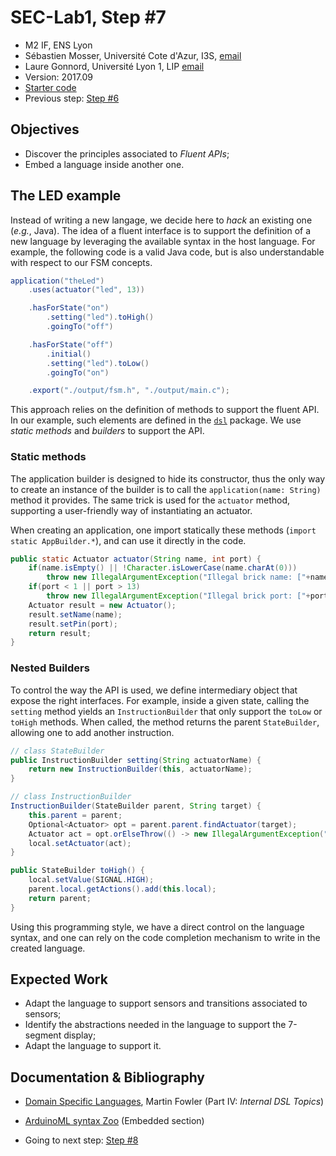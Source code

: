 # SEC-Lab1, Step #7

  * M2 IF, ENS Lyon
  * Sébastien Mosser, Université Cote d'Azur, I3S, [email](mailto:mosser@i3s.unice.fr)
  * Laure Gonnord, Université Lyon 1, LIP [email](mailto:laure.gonnord@ens-lyon.fr)
  * Version: 2017.09
  * [Starter code](https://github.com/mosser/sec-labs/tree/master/lab_1/_code/step7)
  * Previous step: [Step #6](https://github.com/mosser/sec-labs/blob/master/lab_1/step_6.md)

## Objectives

  * Discover the principles associated to _Fluent APIs_;
  * Embed a language inside another one.

## The LED example

Instead of writing a new langage, we decide here to _hack_ an existing one (_e.g._, Java). The idea of a fluent interface is to support the definition of a new language by leveraging the available syntax in the host language. For example, the following code is a valid Java code, but is also understandable with respect to our FSM concepts.

```Java
application("theLed")
	.uses(actuator("led", 13))

	.hasForState("on")
		.setting("led").toHigh()
		.goingTo("off")

	.hasForState("off")
		.initial()
		.setting("led").toLow()
		.goingTo("on")

	.export("./output/fsm.h", "./output/main.c");
```

This approach relies on the definition of methods to support the fluent API. In our example, such elements are defined in the [`dsl`](https://github.com/mosser/sec-labs/tree/master/lab_1/_code/step7/src/main/java/io/github/mosser/arduinoml/ens/dsl) package. We use _static methods_ and _builders_ to support the API.

### Static methods

The application builder is designed to hide its constructor, thus the only way to create an instance of the builder is to call the `application(name: String)` method it provides. The same trick is used for the `actuator` method, supporting a user-friendly way of instantiating an actuator.

When creating an application, one import statically these methods (`import static AppBuilder.*`), and can use it directly in the code.

```Java
public static Actuator actuator(String name, int port) {
	if(name.isEmpty() || !Character.isLowerCase(name.charAt(0)))
		throw new IllegalArgumentException("Illegal brick name: ["+name+"]");
	if(port < 1 || port > 13)
		throw new IllegalArgumentException("Illegal brick port: ["+port+"]");
	Actuator result = new Actuator();
	result.setName(name);
	result.setPin(port);
	return result;
}
```

### Nested Builders

To control the way the API is used, we define intermediary object that expose the right interfaces. For example, inside a given state, calling the `setting` method yields an `InstructionBuilder` that only support the `toLow` or `toHigh` methods. When called, the method returns the parent `StateBuilder`, allowing one to add another instruction.

```Java
// class StateBuilder
public InstructionBuilder setting(String actuatorName) {
	return new InstructionBuilder(this, actuatorName);
}

// class InstructionBuilder
InstructionBuilder(StateBuilder parent, String target) {
	this.parent = parent;
	Optional<Actuator> opt = parent.parent.findActuator(target);
	Actuator act = opt.orElseThrow(() -> new IllegalArgumentException("Illegal actuator: ["+target+"]"));
	local.setActuator(act);
}

public StateBuilder toHigh() {
	local.setValue(SIGNAL.HIGH);
	parent.local.getActions().add(this.local);
	return parent;
}    
``` 
Using this programming style, we have a direct control on the language syntax, and one can rely on the code completion mechanism to write in the created language. 

## Expected Work

  * Adapt the language to support sensors and transitions associated to sensors;
  * Identify the abstractions needed in the language to support the 7-segment display;
  * Adapt the language to support it.

## Documentation & Bibliography

  * [Domain Specific Languages](https://martinfowler.com/books/dsl.html), Martin Fowler (Part IV: _Internal DSL Topics_)
  * [ArduinoML syntax Zoo](https://github.com/mosser/ArduinoML-kernel/tree/master/embeddeds) (Embedded section)

  * Going to next step: [Step #8](https://github.com/mosser/sec-labs/blob/master/lab_1/step_8.md) 